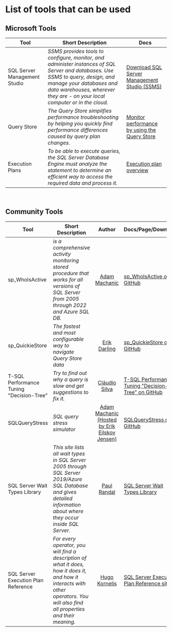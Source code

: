 # List of tools that can be used

## Microsoft Tools

| Tool | Short Description | Docs | 
|------|-------------------|------|
| SQL Server Management Studio | _SSMS provides tools to configure, monitor, and administer instances of SQL Server and databases. Use SSMS to query, design, and manage your databases and data warehouses, wherever they are - on your local computer or in the cloud._ | [Download SQL Server Management Studio (SSMS)](https://learn.microsoft.com/en-us/sql/ssms/download-sql-server-management-studio-ssms?view=sql-server-ver16) |
| Query Store | _The Query Store simplifies performance troubleshooting by helping you quickly find performance differences caused by query plan changes._ | [Monitor performance by using the Query Store](https://learn.microsoft.com/en-us/sql/relational-databases/performance/monitoring-performance-by-using-the-query-store) |
| Execution Plans | _To be able to execute queries, the SQL Server Database Engine must analyze the statement to determine an efficient way to access the required data and process it._ | [Execution plan overview](https://learn.microsoft.com/en-us/sql/relational-databases/performance/execution-plans) |

<br>

## Community Tools

| Tool | Short Description | Author | Docs/Page/Download | 
|------|------|:------:|------|
| sp_WhoIsActive | _is a comprehensive activity monitoring stored procedure that works for all versions of SQL Server from 2005 through 2022 and Azure SQL DB._ | [Adam Machanic](https://github.com/amachanic) | [sp_WhoIsActive on GitHub](https://github.com/amachanic/sp_whoisactive) |
| sp_QuickieStore | _The fastest and most configurable way to navigate Query Store data_ | [Erik Darling](https://github.com/erikdarlingdata) | [sp_QuickieStore on GitHub](https://github.com/erikdarlingdata/DarlingData/tree/main/sp_QuickieStore) |
| T-SQL Performance Tuning "Decision-Tree" | _Try to find out why a query is slow and get suggestions to fix it._ | [Cláudio Silva](https://github.com/ClaudioESSilva) | [T-SQL Performance Tuning "Decision-Tree" on GitHub](https://github.com/ClaudioESSilva/TSQLPerformanceTuning/tree/main) | 
| SQLQueryStress | _SQL query stress simulator_ | [Adam Machanic (Hosted by Erik Ejlskov Jensen)](https://github.com/ErikEJ) | [SQLQueryStress on GitHub](https://github.com/ErikEJ/SqlQueryStress)|
| SQL Server Wait Types Library | _This site lists all wait types in SQL Server 2005 through SQL Server 2019/Azure SQL Database and gives detailed information about where they occur inside SQL Server._ | [Paul Randal](https://www.sqlskills.com/about/paul-s-randal/) | [SQL Server Wait Types Library](https://www.sqlskills.com/help/waits/)|
| SQL Server Execution Plan Reference | _For every operator, you will find a description of what it does, how it does it, and how it interacts with other operators. You will also find all properties and their meaning._ | [Hugo Kornelis](https://sqlserverfast.com/contact/) | [SQL Server Execution Plan Reference site](https://sqlserverfast.com/epr/)|

